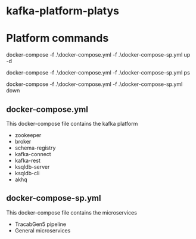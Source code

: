 # kafka-platform-platys

# Platform commands
docker-compose -f .\docker-compose.yml -f .\docker-compose-sp.yml up -d

docker-compose -f .\docker-compose.yml -f .\docker-compose-sp.yml ps

docker-compose -f .\docker-compose.yml -f .\docker-compose-sp.yml down

## docker-compose.yml
This docker-compose file contains the kafka platform
- zookeeper
- broker
- schema-registry
- kafka-connect
- kafka-rest
- ksqldb-server
- ksqldb-cli
- akhq

## docker-compose-sp.yml
This docker-compose file contains the microservices
- TracabGen5 pipeline
- General microservices 
